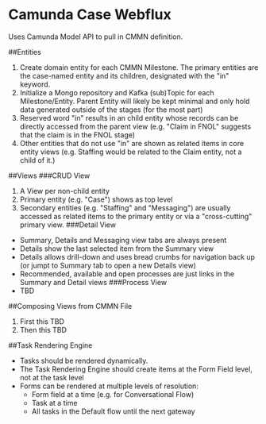 # Camunda Case Webflux

Uses Camunda Model API to pull in CMMN definition.

##Entities
1. Create domain entity for each CMMN Milestone.  The primary entities are the case-named entity and its children, designated with the "in" keyword.
2. Initialize a Mongo repository and Kafka (sub)Topic for each Milestone/Entity.  Parent Entity will likely be kept minimal and only hold data generated outside of the stages (for the most part)
3. Reserved word "in" results in an child entity whose records can be directly accessed from the parent view (e.g. "Claim in FNOL" suggests that the claim is in the FNOL stage)
4. Other entities that do not use "in" are shown as related items in core entity views (e.g. Staffing would be related to the Claim entity, not a child of it.)

##Views
###CRUD View
1. A View per non-child entity 
2. Primary entity (e.g. "Case") shows as top level 
3. Secondary entities (e.g. "Staffing" and "Messaging") are usually accessed as related items to the primary entity or via a "cross-cutting" primary view.
###Detail View
- Summary, Details and Messaging view tabs are always present
- Details show the last selected item from the Summary view
- Details allows drill-down and uses bread crumbs for navigation back up (or jumpt to Summary tab to open a new Details view)
- Recommended, available and open processes are just links in the Summary and Detail views
###Process View
- TBD

##Composing Views from CMMN File
1. First this TBD
2. Then this TBD


##Task Rendering Engine
- Tasks should be rendered dynamically.
- The Task Rendering Engine should create items at the Form Field level, not at the task level
- Forms can be rendered at multiple levels of resolution:
    - Form field at a time (e.g. for Conversational Flow)
    - Task at a time
    - All tasks in the Default flow until the next gateway 